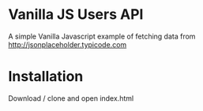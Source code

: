 # Vanilla JS Users API
A simple Vanilla Javascript example of fetching data from http://jsonplaceholder.typicode.com

# Installation
Download / clone and open index.html
